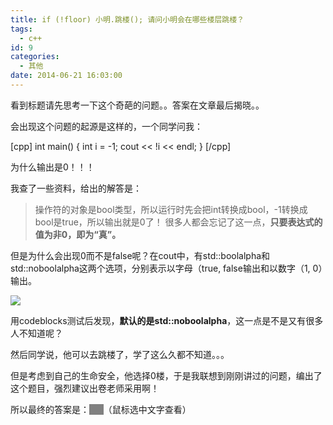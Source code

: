 ```yaml
---
title: if (!floor) 小明.跳楼(); 请问小明会在哪些楼层跳楼？
tags:
  - c++
id: 9
categories:
  - 其他
date: 2014-06-21 16:03:00
---
```


看到标题请先思考一下这个奇葩的问题。。答案在文章最后揭晓。。

会出现这个问题的起源是这样的，一个同学问我：

[cpp]
int main()
{
    int i = -1;
    cout &lt;&lt; !i &lt;&lt; endl;
}
[/cpp]

为什么输出是0！！！

我查了一些资料，给出的解答是：
> 操作符的对象是bool类型，所以运行时先会把int转换成bool，-1转换成bool是true，所以输出就是0了！
很多人都会忘记了这一点，**只要表达式的值为非0，即为“真”。**

但是为什么会出现0而不是false呢？在cout中，有std::boolalpha和std::noboolalpha这两个选项，分别表示以字母（true, false输出和以数字（1, 0）输出。

![](http://www.imyzf.com/wp-content/uploads/2015/03/212357508175149.jpg)

用codeblocks测试后发现，**默认的是std::noboolalpha**，这一点是不是又有很多人不知道呢？

然后同学说，他可以去跳楼了，学了这么久都不知道。。。

但是考虑到自己的生命安全，他选择0楼，于是我联想到刚刚讲过的问题，编出了这个题目，强烈建议出卷老师采用啊！

所以最终的答案是：<span style="color: #808080; background-color: #808080;">0楼</span>（鼠标选中文字查看）
